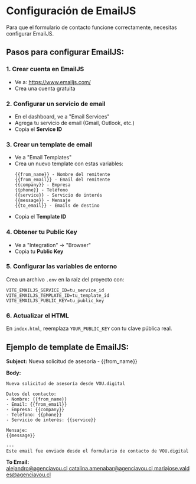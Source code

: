 # Configuración de EmailJS

Para que el formulario de contacto funcione correctamente, necesitas configurar EmailJS.

## Pasos para configurar EmailJS:

### 1. Crear cuenta en EmailJS
- Ve a: https://www.emailjs.com/
- Crea una cuenta gratuita

### 2. Configurar un servicio de email
- En el dashboard, ve a "Email Services"
- Agrega tu servicio de email (Gmail, Outlook, etc.)
- Copia el **Service ID**

### 3. Crear un template de email
- Ve a "Email Templates"
- Crea un nuevo template con estas variables:
  ```
  {{from_name}} - Nombre del remitente
  {{from_email}} - Email del remitente
  {{company}} - Empresa
  {{phone}} - Teléfono
  {{service}} - Servicio de interés
  {{message}} - Mensaje
  {{to_email}} - Emails de destino
  ```
- Copia el **Template ID**

### 4. Obtener tu Public Key
- Ve a "Integration" → "Browser"
- Copia tu **Public Key**

### 5. Configurar las variables de entorno
Crea un archivo `.env` en la raíz del proyecto con:

```env
VITE_EMAILJS_SERVICE_ID=tu_service_id
VITE_EMAILJS_TEMPLATE_ID=tu_template_id  
VITE_EMAILJS_PUBLIC_KEY=tu_public_key
```

### 6. Actualizar el HTML
En `index.html`, reemplaza `YOUR_PUBLIC_KEY` con tu clave pública real.

## Ejemplo de template de EmailJS:

**Subject:** Nueva solicitud de asesoría - {{from_name}}

**Body:**
```
Nueva solicitud de asesoría desde VOU.digital

Datos del contacto:
- Nombre: {{from_name}}
- Email: {{from_email}}
- Empresa: {{company}}
- Teléfono: {{phone}}
- Servicio de interés: {{service}}

Mensaje:
{{message}}

---
Este email fue enviado desde el formulario de contacto de VOU.digital
```

**To Email:** alejandro@agenciavou.cl,catalina.amenabar@agenciavou.cl,mariajose.valdes@agenciavou.cl 